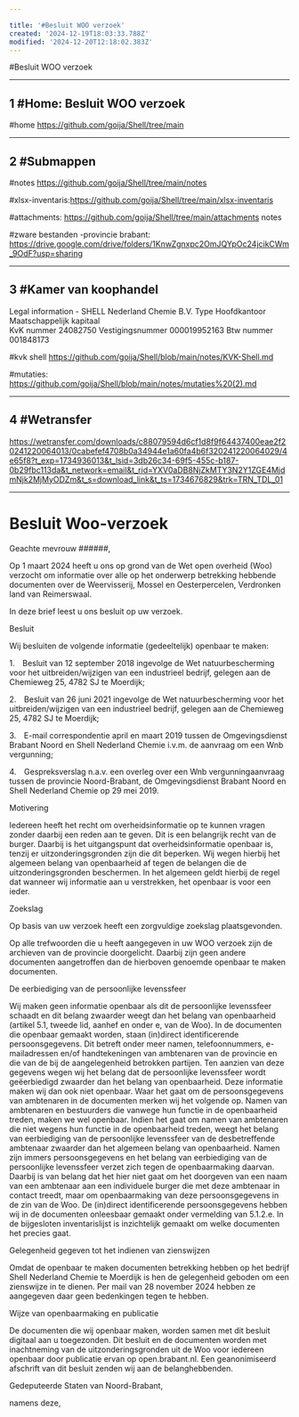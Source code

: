 ```yaml
---

title: '#Besluit WOO verzoek'
created: '2024-12-19T18:03:33.788Z'
modified: '2024-12-20T12:18:02.383Z'
---
```


#Besluit WOO verzoek

--------------------------------------------
1 #Home: Besluit WOO verzoek
--------------------------------------------------

#home https://github.com/goija/Shell/tree/main

------------------------------------------
2 #Submappen 
------------------------------------------

#notes https://github.com/goija/Shell/tree/main/notes

#xlsx-inventaris:https://github.com/goija/Shell/tree/main/xlsx-inventaris

#attachments: https://github.com/goija/Shell/tree/main/attachments
notes

#zware bestanden -provincie brabant: https://drive.google.com/drive/folders/1KnwZgnxpc2OmJQYpOc24jcikCWm_9OdF?usp=sharing

--------------------------------------------------
3  #Kamer van koophandel
----------------------------------------------------
Legal information - SHELL Nederland Chemie B.V.
Type	Hoofdkantoor
Maatschappelijk kapitaal	
KvK nummer	24082750
Vestigingsnummer	000019952163
Btw nummer	001848173

#kvk shell https://github.com/goija/Shell/blob/main/notes/KVK-Shell.md

#mutaties: https://github.com/goija/Shell/blob/main/notes/mutaties%20(2).md


-------------------------------------------------------------
4 #Wetransfer 
----------------------------------------------------------------

https://wetransfer.com/downloads/c88079594d6cf1d8f9f64437400eae2f20241220064013/0cabefef4708b0a34944e1a60fa4b6f320241220064029/4e65f8?t_exp=1734936013&t_lsid=3db26c34-69f5-455c-b187-0b29fbc113da&t_network=email&t_rid=YXV0aDB8NjZkMTY3N2Y1ZGE4MjdmNjk2MjMyODZm&t_s=download_link&t_ts=1734676829&trk=TRN_TDL_01

------------------------------------------------------------
# Besluit Woo-verzoek 

Geachte mevrouw ######,

Op 1 maart 2024 heeft u ons op grond van de Wet open overheid (Woo) verzocht om informatie over alle op het onderwerp betrekking hebbende documenten over de Weervisserij, Mossel en Oesterpercelen, Verdronken land van Reimerswaal. 

In deze brief leest u ons besluit op uw verzoek.

Besluit

Wij besluiten de volgende informatie (gedeeltelijk) openbaar te maken: 

1. Besluit van 12 september 2018 ingevolge de Wet natuurbescherming voor het uitbreiden/wijzigen van een industrieel bedrijf, gelegen aan de Chemieweg 25, 4782 SJ te Moerdijk;

2. Besluit van 26 juni 2021 ingevolge de Wet natuurbescherming voor het uitbreiden/wijzigen van een industrieel bedrijf, gelegen aan de Chemieweg 25, 4782 SJ te Moerdijk;

3. E-mail correspondentie april en maart 2019 tussen de Omgevingsdienst Brabant Noord en Shell Nederland Chemie i.v.m. de aanvraag om een Wnb vergunning;

4. Gespreksverslag n.a.v. een overleg over een Wnb vergunningaanvraag tussen de provincie Noord-Brabant, de Omgevingsdienst Brabant Noord en Shell Nederland Chemie op 29 mei 2019.

Motivering 

Iedereen heeft het recht om overheidsinformatie op te kunnen vragen zonder daarbij een reden aan te geven. Dit is een belangrijk recht van de burger. Daarbij is het uitgangspunt dat overheidsinformatie openbaar is, tenzij er uitzonderingsgronden zijn die dit beperken. Wij wegen hierbij het algemeen belang van openbaarheid af tegen de belangen die de uitzonderingsgronden beschermen. In het algemeen geldt hierbij de regel dat wanneer wij informatie aan u verstrekken, het openbaar is voor een ieder. 

Zoekslag

Op basis van uw verzoek heeft een zorgvuldige zoekslag plaatsgevonden. 

Op alle trefwoorden die u heeft aangegeven in uw WOO verzoek zijn de archieven van de provincie doorgelicht. Daarbij zijn geen andere documenten aangetroffen dan de hierboven genoemde openbaar te maken documenten.  

De eerbiediging van de persoonlijke levenssfeer

Wij maken geen informatie openbaar als dit de persoonlijke levenssfeer schaadt en dit belang zwaarder weegt dan het belang van openbaarheid (artikel 5.1, tweede lid, aanhef en onder e, van de Woo).
In de documenten die openbaar gemaakt worden, staan (in)direct identificerende persoonsgegevens. Dit betreft onder meer namen, telefoonnummers, e-mailadressen en/of handtekeningen van ambtenaren van de provincie en die van de bij de aangelegenheid betrokken partijen. Ten aanzien van deze gegevens wegen wij het belang dat de persoonlijke levenssfeer wordt geëerbiedigd zwaarder dan het belang van openbaarheid. Deze informatie maken wij dan ook niet openbaar. Waar het gaat om de persoonsgegevens van ambtenaren in de documenten merken wij het volgende op. Namen van ambtenaren en bestuurders die vanwege hun functie in de openbaarheid treden, maken we wel openbaar. Indien het gaat om namen van ambtenaren die niet wegens hun functie in de openbaarheid treden, weegt het belang van eerbiediging van de persoonlijke levenssfeer van de desbetreffende ambtenaar zwaarder dan het algemeen belang van openbaarheid. Namen zijn immers persoonsgegevens en het belang van eerbiediging van de persoonlijke levenssfeer verzet zich tegen de openbaarmaking daarvan. Daarbij is van belang dat het hier niet gaat om het doorgeven van een naam van een ambtenaar aan een individuele burger die met deze ambtenaar in contact treedt, maar om openbaarmaking van deze persoonsgegevens in de zin van de Woo. 
De (in)direct identificerende persoonsgegevens hebben wij in de documenten onleesbaar gemaakt onder vermelding van 5.1.2.e. In de bijgesloten inventarislijst is inzichtelijk gemaakt om welke documenten het precies gaat.

Gelegenheid gegeven tot het indienen van zienswijzen

Omdat de openbaar te maken documenten betrekking hebben op het bedrijf Shell Nederland Chemie te Moerdijk is hen de gelegenheid geboden om een zienswijze in te dienen. Per mail van 28 november 2024 hebben ze aangegeven daar geen bedenkingen tegen te hebben.

Wijze van openbaarmaking en publicatie

De documenten die wij openbaar maken, worden samen met dit besluit digitaal aan u toegezonden.  Dit besluit en de documenten worden met inachtneming van de uitzonderingsgronden uit de Woo voor iedereen openbaar door publicatie ervan op open.brabant.nl. Een geanonimiseerd afschrift van dit besluit zenden wij aan de belanghebbenden. 


Gedeputeerde Staten van Noord-Brabant,

namens deze,



